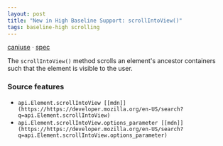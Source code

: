 ```yaml
---
layout: post
title: "New in High Baseline Support: scrollIntoView()"
tags: baseline-high scrolling
---
```


[caniuse](https://caniuse.com/?search=scroll-into-view) · [spec](https://drafts.csswg.org/cssom-view-1/#dom-element-scrollintoview)

The `scrollIntoView()` method scrolls an element's ancestor containers such that the element is visible to the user.

### Source features

- ``api.Element.scrollIntoView [[mdn]](https://https://developer.mozilla.org/en-US/search?q=api.Element.scrollIntoView)``
- ``api.Element.scrollIntoView.options_parameter [[mdn]](https://https://developer.mozilla.org/en-US/search?q=api.Element.scrollIntoView.options_parameter)``
